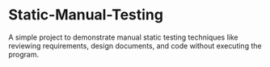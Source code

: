 # Static-Manual-Testing
A simple project to demonstrate manual static testing techniques like reviewing requirements, design documents, and code without executing the program.
